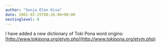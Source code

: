 ```yaml
---
author: "Sonja Elen Kisa"
date: 2002-03-25T00:26:00+00:00
nestinglevel: 0
---
```

I have added a new dictionary of Toki Pona word origins:[http://www.tokipona.org/etym.php](http://www.tokipona.org/etym.php)